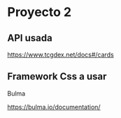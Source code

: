 # Proyecto 2

## API usada
https://www.tcgdex.net/docs#/cards

## Framework Css a usar
Bulma

https://bulma.io/documentation/



